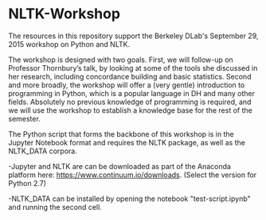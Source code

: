 # NLTK-Workshop
The resources in this repository support the Berkeley DLab's September 29, 2015 workshop on Python and NLTK.

The workshop is designed with two goals. First, we will follow-up on Professor Thornbury’s talk, by looking at some of the tools she discussed in her research, including concordance building and basic statistics. Second and more broadly, the workshop will offer a (very gentle) introduction to programming in Python, which is a popular language in DH and many other fields. Absolutely no previous knowledge of programming is required, and we will use the workshop to establish a knowledge base for the rest of the semester.

The Python script that forms the backbone of this workshop is in the Jupyter Notebook format and requires the NLTK package, as well as the NLTK_DATA corpora.

-Jupyter and NLTK are can be downloaded as part of the Anaconda platform here: https://www.continuum.io/downloads. (Select the version for Python 2.7)

-NLTK_DATA can be installed by opening the notebook "test-script.ipynb" and running the second cell.
